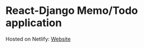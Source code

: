 # React-Django Memo/Todo application 

Hosted on Netlify: [Website](https://monumental-heliotrope-ff4dcd.netlify.app/)

